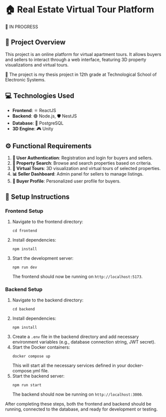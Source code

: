 # 🏠 Real Estate Virtual Tour Platform

🔴 IN PROGRESS

## 📄 Project Overview

This project is an online platform for virtual apartment tours. It allows buyers and sellers to interact through a web interface, featuring 3D property visualizations and virtual tours.

🏫 The project is my thesis project in 12th grade at Technological School of Electronic Systems.

## 💻 Technologies Used

- **Frontend**: ⚛️ ReactJS
- **Backend**: 🟢 Node.js, 🛡️ NestJS
- **Database**: 🐘 PostgreSQL
- **3D Engine**: 🎮 Unity

## ⚙️ Functional Requirements

1. **🔐 User Authentication**: Registration and login for buyers and sellers.
2. **🔎 Property Search**: Browse and search properties based on criteria.
3. **🏡 Virtual Tours**: 3D visualization and virtual tours of selected properties.
4. **📊 Seller Dashboard**: Admin panel for sellers to manage listings.
5. **👤 Buyer Profile**: Personalized user profile for buyers.

## 🚀 Setup Instructions

### Frontend Setup

1. Navigate to the frontend directory:
   ```
   cd frontend
   ```
2. Install dependencies:
   ```
   npm install
   ```
3. Start the development server:
   ```
   npm run dev
   ```
   The frontend should now be running on `http://localhost:5173`.

### Backend Setup

1. Navigate to the backend directory:
   ```
   cd backend
   ```
2. Install dependencies:
   ```
   npm install
   ```
3. Create a `.env` file in the backend directory and add necessary environment variables (e.g., database connection string, JWT secret).
4. Start the Docker containers:
   ```
   docker compose up
   ```
   This will start all the necessary services defined in your docker-compose.yml file.
5. Start the backend server:
   ```
   npm run start
   ```
   The backend should now be running on `http://localhost:3000`.

After completing these steps, both the frontend and backend should be running, connected to the database, and ready for development or testing.
